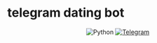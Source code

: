 # telegram dating bot

<div align="center">  

![Python](https://img.shields.io/badge/-Python-090909?style=for-the-badge&logo=python) [![Telegram](https://img.shields.io/badge/-Telegram-090909?style=for-the-badge&logo=Telegram)](https://t.me/TIH_channel)  

</div>
